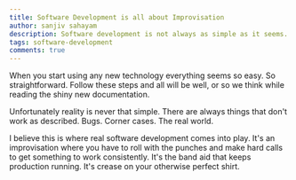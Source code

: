 ```yaml
---
title: Software Development is all about Improvisation
author: sanjiv sahayam
description: Software development is not always as simple as it seems. Getting anything into production requires workarounds.
tags: software-development
comments: true
---
```


When you start using any new technology everything seems so easy. So straightforward. Follow these steps and all will be well, or so we think while reading the shiny new documentation.

Unfortunately reality is never that simple. There are always things that don't work as described. Bugs. Corner cases. The real world.

I believe this is where real software development comes into play. It's an improvisation where you have to roll with the punches and make hard calls to get something to work consistently. It's the band aid that keeps production running. It's crease on your otherwise perfect shirt.